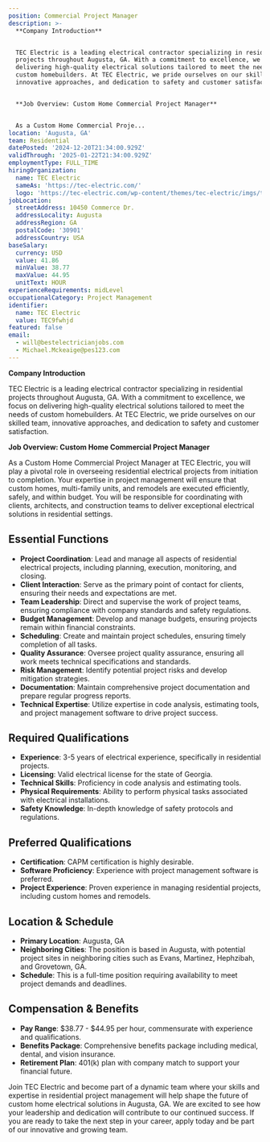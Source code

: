 ```yaml
---
position: Commercial Project Manager
description: >-
  **Company Introduction**


  TEC Electric is a leading electrical contractor specializing in residential
  projects throughout Augusta, GA. With a commitment to excellence, we focus on
  delivering high-quality electrical solutions tailored to meet the needs of
  custom homebuilders. At TEC Electric, we pride ourselves on our skilled team,
  innovative approaches, and dedication to safety and customer satisfaction.


  **Job Overview: Custom Home Commercial Project Manager**


  As a Custom Home Commercial Proje...
location: 'Augusta, GA'
team: Residential
datePosted: '2024-12-20T21:34:00.929Z'
validThrough: '2025-01-22T21:34:00.929Z'
employmentType: FULL_TIME
hiringOrganization:
  name: TEC Electric
  sameAs: 'https://tec-electric.com/'
  logo: 'https://tec-electric.com/wp-content/themes/tec-electric/imgs/tec-logo.png'
jobLocation:
  streetAddress: 10450 Commerce Dr.
  addressLocality: Augusta
  addressRegion: GA
  postalCode: '30901'
  addressCountry: USA
baseSalary:
  currency: USD
  value: 41.86
  minValue: 38.77
  maxValue: 44.95
  unitText: HOUR
experienceRequirements: midLevel
occupationalCategory: Project Management
identifier:
  name: TEC Electric
  value: TEC9fwhjd
featured: false
email:
  - will@bestelectricianjobs.com
  - Michael.Mckeaige@pes123.com
---
```




**Company Introduction**

TEC Electric is a leading electrical contractor specializing in residential projects throughout Augusta, GA. With a commitment to excellence, we focus on delivering high-quality electrical solutions tailored to meet the needs of custom homebuilders. At TEC Electric, we pride ourselves on our skilled team, innovative approaches, and dedication to safety and customer satisfaction.

**Job Overview: Custom Home Commercial Project Manager**

As a Custom Home Commercial Project Manager at TEC Electric, you will play a pivotal role in overseeing residential electrical projects from initiation to completion. Your expertise in project management will ensure that custom homes, multi-family units, and remodels are executed efficiently, safely, and within budget. You will be responsible for coordinating with clients, architects, and construction teams to deliver exceptional electrical solutions in residential settings.

## Essential Functions

- **Project Coordination**: Lead and manage all aspects of residential electrical projects, including planning, execution, monitoring, and closing.
- **Client Interaction**: Serve as the primary point of contact for clients, ensuring their needs and expectations are met.
- **Team Leadership**: Direct and supervise the work of project teams, ensuring compliance with company standards and safety regulations.
- **Budget Management**: Develop and manage budgets, ensuring projects remain within financial constraints.
- **Scheduling**: Create and maintain project schedules, ensuring timely completion of all tasks.
- **Quality Assurance**: Oversee project quality assurance, ensuring all work meets technical specifications and standards.
- **Risk Management**: Identify potential project risks and develop mitigation strategies.
- **Documentation**: Maintain comprehensive project documentation and prepare regular progress reports.
- **Technical Expertise**: Utilize expertise in code analysis, estimating tools, and project management software to drive project success.

## Required Qualifications

- **Experience**: 3-5 years of electrical experience, specifically in residential projects.
- **Licensing**: Valid electrical license for the state of Georgia.
- **Technical Skills**: Proficiency in code analysis and estimating tools.
- **Physical Requirements**: Ability to perform physical tasks associated with electrical installations.
- **Safety Knowledge**: In-depth knowledge of safety protocols and regulations.

## Preferred Qualifications

- **Certification**: CAPM certification is highly desirable.
- **Software Proficiency**: Experience with project management software is preferred.
- **Project Experience**: Proven experience in managing residential projects, including custom homes and remodels.

## Location & Schedule

- **Primary Location**: Augusta, GA
- **Neighboring Cities**: The position is based in Augusta, with potential project sites in neighboring cities such as Evans, Martinez, Hephzibah, and Grovetown, GA.
- **Schedule**: This is a full-time position requiring availability to meet project demands and deadlines.

## Compensation & Benefits

- **Pay Range**: $38.77 - $44.95 per hour, commensurate with experience and qualifications.
- **Benefits Package**: Comprehensive benefits package including medical, dental, and vision insurance.
- **Retirement Plan**: 401(k) plan with company match to support your financial future.

Join TEC Electric and become part of a dynamic team where your skills and expertise in residential project management will help shape the future of custom home electrical solutions in Augusta, GA. We are excited to see how your leadership and dedication will contribute to our continued success. If you are ready to take the next step in your career, apply today and be part of our innovative and growing team.